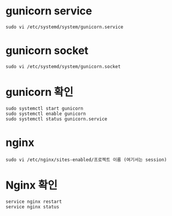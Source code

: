 
# gunicorn service
    sudo vi /etc/systemd/system/gunicorn.service

# gunicorn socket
    sudo vi /etc/systemd/system/gunicorn.socket

# gunicorn 확인
    sudo systemctl start gunicorn
    sudo systemctl enable gunicorn
    sudo systemctl status gunicorn.service

# nginx
    sudo vi /etc/nginx/sites-enabled/프로젝트 이름 (여기서는 session)

# Nginx 확인
    service nginx restart
    service nginx status
